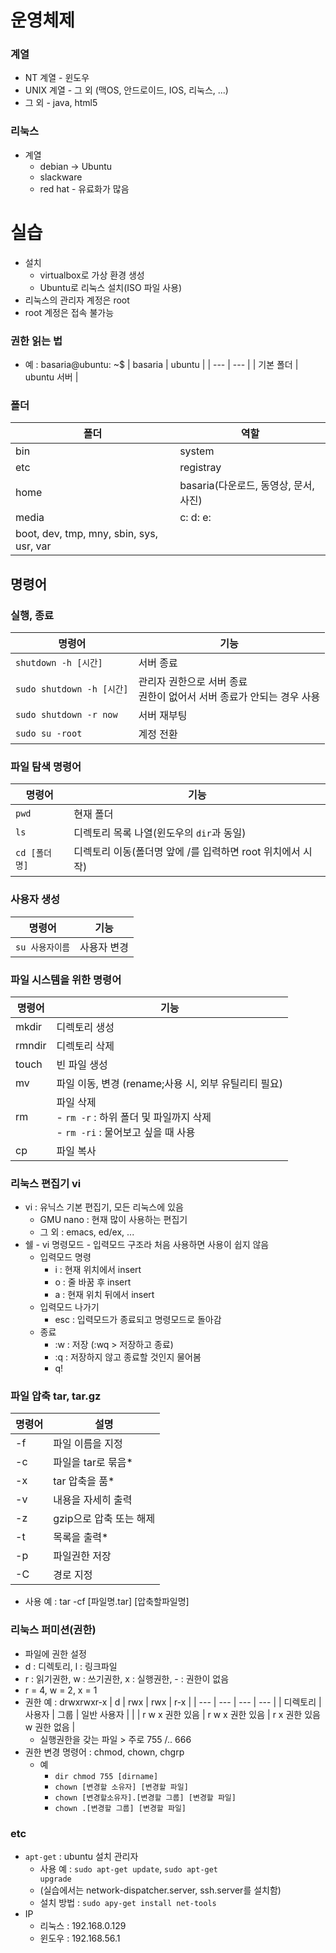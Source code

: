 # 운영체제
### 계열
* NT 계열 - 윈도우
* UNIX 계열 - 그 외 (맥OS, 안드로이드, IOS, 리눅스, ...)
* 그 외 - java, html5

### 리눅스
* 계열 
  * debian -> Ubuntu
  * slackware 
  * red hat - 유료화가 많음

# 실습
* 설치
  * virtualbox로 가상 환경 생성
  * Ubuntu로 리눅스 설치(ISO 파일 사용)
* 리눅스의 관리자 계정은 root
* root 계정은 접속 불가능
### 권한 읽는 법
* 예 : basaria@ubuntu: ~$
  | basaria | ubuntu |
  | --- | --- |
  | 기본 폴더 | ubuntu 서버 |
### 폴더
  | 폴더 | 역할 |
  | --- | --- |
  | bin | system |
  | etc | registray |
  | home | basaria(다운로드, 동영상, 문서, 사진) |
  | media | c: d: e: |
  | boot, dev, tmp, mny, sbin, sys, usr, var | |

## 명령어
### 실행, 종료
  | 명령어 | 기능 |
  | --- | --- |
  | <code>shutdown -h [시간]</code> | 서버 종료 |
  | <code>sudo shutdown -h [시간]</code> | 관리자 권한으로 서버 종료<br>권한이 없어서 서버 종료가 안되는 경우 사용 |
  | <code>sudo shutdown -r now</code> | 서버 재부팅 |
  | <code>sudo su -root</code> | 계정 전환 |
### 파일 탐색 명령어
  | 명령어 | 기능 |
  | --- | --- |
  | <code>pwd</code> | 현재 폴더 |
  | <code>ls</code> | 디렉토리 목록 나열(윈도우의 <code>dir</code>과 동일) |
  | <code>cd [폴더명]</code> | 디렉토리 이동(폴더명 앞에 /를 입력하면 root 위치에서 시작) |
### 사용자 생성
  | 명령어 | 기능 |
  | --- | --- |
  | <code>su 사용자이름</code> | 사용자 변경 |
### 파일 시스템을 위한 명령어
  | 명령어 | 기능 |
  | --- | --- |
  | mkdir | 디렉토리 생성 |
  | rmndir | 디렉토리 삭제 |
  | touch | 빈 파일 생성 |
  | mv | 파일 이동, 변경 (rename;사용 시, 외부 유틸리티 필요) |
  | rm | 파일 삭제<br>- <code>rm -r</code> : 하위 폴더 및 파일까지 삭제<br>- <code>rm -ri</code> : 물어보고 싶을 때 사용 |
  | cp | 파일 복사 |
### 리눅스 편집기 vi
* vi : 유닉스 기본 편집기, 모든 리눅스에 있음
  * GMU nano : 현재 많이 사용하는 편집기
  * 그 외 : emacs, ed/ex, ...
* 쉘 - vi 명령모드 - 입력모드 구조라 처음 사용하면 사용이 쉽지 않음
  * 입력모드 명령
    * i : 현재 위치에서 insert
    * o : 줄 바꿈 후 insert
    * a : 현재 위치 뒤에서 insert
  * 입력모드 나가기
    * esc : 입력모드가 종료되고 명령모드로 돌아감
  * 종료
    * :w : 저장 (:wq > 저장하고 종료)
    * :q : 저장하지 않고 종료할 것인지 물어봄
    * q!
### 파일 압축 tar, tar.gz
  | 명령어 | 설명 |
  | --- | --- |
  | -f | 파일 이름을 지정 |
  | -c | 파일을 tar로 묶음* |
  | -x | tar 압축을 품* |
  | -v | 내용을 자세히 출력 |
  | -z | gzip으로 압축 또는 해제 |
  | -t | 목록을 출력* |
  | -p | 파일권한 저장 |
  | -C | 경로 지정 |
  * 사용 예 : tar -cf [파일명.tar] [압축할파일명]
### 리눅스 퍼미션(권한)
* 파일에 권한 설정
* d : 디렉토리, l : 링크파일
* r : 읽기권한, w : 쓰기권한, x : 실행권한, - : 권한이 없음
* r = 4, w = 2, x = 1
* 권한 예 : drwxrwxr-x
  | d | rwx | rwx | r-x |
  | --- | --- | --- | --- |
  | 디렉토리 | 사용자 | 그룹 | 일반 사용자 |
  |  | r w x 권한 있음 | r w x 권한 있음 | r x 권한 있음<br>w 권한 없음 |
  * 실행권한을 갖는 파일 > 주로 755 /.. 666
* 권한 변경 명령어 : chmod, chown, chgrp
  * 예 
    * <code>dir chmod 755 [dirname]</code>
    * <code>chown [변경할 소유자] [변경할 파일]</code>
    * <code>chown [변경할소유자].[변경할 그룹] [변경할 파일]</code>
    * <code>chown .[변경할 그룹] [변경할 파일]</code>
### etc
* <code>apt-get</code> : ubuntu 설치 관리자
  * 사용 예 : <code>sudo apt-get update</code>, <code>sudo apt-get upgrade</code>
  * (실습에서는 network-dispatcher.server, ssh.server를 설치함)
  * 설치 방법 : <code>sudo apy-get install net-tools</code>
* IP
  * 리눅스 : 192.168.0.129
  * 윈도우 : 192.168.56.1